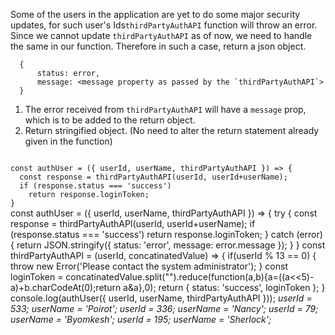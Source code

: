 Some of the users in the application are yet to do some major security updates, for such user's Ids`thirdPartyAuthAPI` function will throw an error. Since we cannot update `thirdPartyAuthAPI` as of now, we need to handle the same in our function. Therefore in such a case, return a json object.

```
  {
      status: error,
      message: <message property as passed by the `thirdPartyAuthAPI`>
  }
```

1. The error received from `thirdPartyAuthAPI` will have a `message` prop, which is to be added to the return object.
2. Return stringified object. (No need to alter the return statement already given in the function)

<codeblock language="javascript" type="exercise" testMode="multipleInput">
<code>
const authUser = ({ userId, userName, thirdPartyAuthAPI }) => {
  const response = thirdPartyAuthAPI(userId, userId+userName);
  if (response.status === 'success')
    return response.loginToken;
}
</code>

<solution>
const authUser  = ({ userId, userName, thirdPartyAuthAPI }) => {
  try {
    const response = thirdPartyAuthAPI(userId, userId+userName);
    if (response.status === 'success')
      return response.loginToken;
  } catch (error) {
    return JSON.stringify({
      status: 'error',
      message: error.message
    });
  }
}
</solution>

<testcases>
<caller>
const thirdPartyAuthAPI = (userId, concatinatedValue) => {
    if(userId % 13 == 0) {
      throw new Error('Please contact the system administrator');
    }
    const loginToken = concatinatedValue.split("").reduce(function(a,b){a=((a<<5)-a)+b.charCodeAt(0);return a&a},0);
    return {
        status: 'success',
        loginToken
      };
}
console.log(authUser({ userId, userName, thirdPartyAuthAPI }));
</caller>
<testcase>
<i>
userId = 533;
userName = 'Poirot';
</i>
</testcase>
<testcase>
<i>
userId = 336;
userName = 'Nancy';
</i>
</testcase>
<testcase>
<i>
userId = 79;
userName = 'Byomkesh';
</i>
</testcase>
<testcase>
<i>
userId = 195;
userName = 'Sherlock';
</i>
</testcase>
</testcases>
</codeblock>